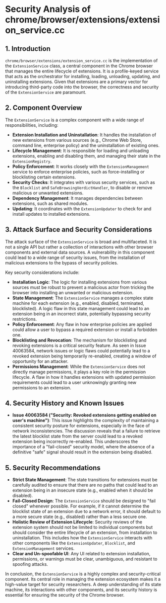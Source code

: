 # Security Analysis of chrome/browser/extensions/extension_service.cc

## 1. Introduction

`chrome/browser/extensions/extension_service.cc` is the implementation of the `ExtensionService` class, a central component in the Chrome browser that manages the entire lifecycle of extensions. It is a profile-keyed service that acts as the orchestrator for installing, loading, unloading, updating, and uninstalling extensions. Given that extensions are a primary vector for introducing third-party code into the browser, the correctness and security of the `ExtensionService` are paramount.

## 2. Component Overview

The `ExtensionService` is a complex component with a wide range of responsibilities, including:

-   **Extension Installation and Uninstallation**: It handles the installation of new extensions from various sources (e.g., Chrome Web Store, command line, enterprise policy) and the uninstallation of existing ones.
-   **Lifecycle Management**: It is responsible for loading and unloading extensions, enabling and disabling them, and managing their state in the `ExtensionRegistry`.
-   **Policy Enforcement**: It works closely with the `ExtensionManagement` service to enforce enterprise policies, such as force-installing or blocklisting certain extensions.
-   **Security Checks**: It integrates with various security services, such as the `Blocklist` and `SafeBrowsingVerdictHandler`, to disable or remove malicious or unwanted extensions.
-   **Dependency Management**: It manages dependencies between extensions, such as shared modules.
-   **Updating**: It coordinates with the `ExtensionUpdater` to check for and install updates to installed extensions.

## 3. Attack Surface and Security Considerations

The attack surface of the `ExtensionService` is broad and multifaceted. It is not a single API but rather a collection of interactions with other browser components and external data sources. A vulnerability in this component could lead to a wide range of security issues, from the installation of malicious extensions to the bypass of security policies.

Key security considerations include:

-   **Installation Logic**: The logic for installing extensions from various sources must be robust to prevent a malicious actor from tricking the browser into installing an unwanted or malicious extension.
-   **State Management**: The `ExtensionService` manages a complex state machine for each extension (e.g., enabled, disabled, terminated, blocklisted). A logic flaw in this state management could lead to an extension being in an incorrect state, potentially bypassing security restrictions.
-   **Policy Enforcement**: Any flaw in how enterprise policies are applied could allow a user to bypass a required extension or install a forbidden one.
-   **Blocklisting and Revocation**: The mechanism for blocklisting and revoking extensions is a critical security feature. As seen in Issue 40063584, network issues or logic flaws could potentially lead to a revoked extension being temporarily re-enabled, creating a window of opportunity for an attacker.
-   **Permissions Management**: While the `ExtensionService` does not directly manage permissions, it plays a key role in the permission lifecycle. A flaw in how it handles extensions with updated permission requirements could lead to a user unknowingly granting new permissions to an extension.

## 4. Security History and Known Issues

-   **Issue 40063584 ("Security: Revoked extensions getting enabled on user's machine")**: This issue highlights the complexity of maintaining a consistent security posture for extensions, especially in the face of network inconsistencies. The discussion reveals that a failure to retrieve the latest blocklist state from the server could lead to a revoked extension being incorrectly re-enabled. This underscores the importance of a "fail-closed" security model, where the absence of a definitive "safe" signal should result in the extension being disabled.

## 5. Security Recommendations

-   **Strict State Management**: The state transitions for extensions must be carefully audited to ensure that there are no paths that could lead to an extension being in an insecure state (e.g., enabled when it should be disabled).
-   **Fail-Closed Design**: The `ExtensionService` should be designed to "fail closed" whenever possible. For example, if it cannot determine the blocklist state of an extension due to a network error, it should default to a more secure state (e.g., disabled) rather than a less secure one.
-   **Holistic Review of Extension Lifecycle**: Security reviews of the extension system should not be limited to individual components but should consider the entire lifecycle of an extension, from installation to uninstallation. This includes how the `ExtensionService` interacts with other components like the `ExtensionUpdater`, `Blocklist`, and `ExtensionManagement` services.
-   **Clear and Un-spoofable UI**: Any UI related to extension installation, permissions, or warnings must be clear, unambiguous, and resistant to spoofing attacks.

In conclusion, the `ExtensionService` is a highly complex and security-critical component. Its central role in managing the extension ecosystem makes it a high-value target for security researchers. A deep understanding of its state machine, its interactions with other components, and its security history is essential for ensuring the security of the Chrome browser.